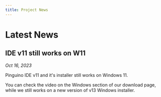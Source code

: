 ```yaml
---
title: Project News
---
```


# Latest News

## IDE v11 still works on W11

*Oct 16, 2023*

Pinguino IDE v11 and it's installer still works on Windows 11.

You can check the video on the Windows section of our download page, while we still works on a new version of v13 Windows installer.
